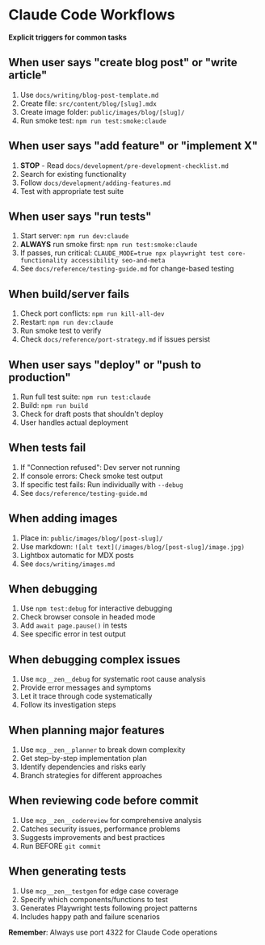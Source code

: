 # Claude Code Workflows

**Explicit triggers for common tasks**

## When user says "create blog post" or "write article"
1. Use `docs/writing/blog-post-template.md`
2. Create file: `src/content/blog/[slug].mdx`
3. Create image folder: `public/images/blog/[slug]/`
4. Run smoke test: `npm run test:smoke:claude`

## When user says "add feature" or "implement X"
1. **STOP** - Read `docs/development/pre-development-checklist.md`
2. Search for existing functionality
3. Follow `docs/development/adding-features.md`
4. Test with appropriate test suite

## When user says "run tests"
1. Start server: `npm run dev:claude`
2. **ALWAYS** run smoke first: `npm run test:smoke:claude`
3. If passes, run critical: `CLAUDE_MODE=true npx playwright test core-functionality accessibility seo-and-meta`
4. See `docs/reference/testing-guide.md` for change-based testing

## When build/server fails
1. Check port conflicts: `npm run kill-all-dev`
2. Restart: `npm run dev:claude`
3. Run smoke test to verify
4. Check `docs/reference/port-strategy.md` if issues persist

## When user says "deploy" or "push to production"
1. Run full test suite: `npm run test:claude`
2. Build: `npm run build`
3. Check for draft posts that shouldn't deploy
4. User handles actual deployment

## When tests fail
1. If "Connection refused": Dev server not running
2. If console errors: Check smoke test output
3. If specific test fails: Run individually with `--debug`
4. See `docs/reference/testing-guide.md`

## When adding images
1. Place in: `public/images/blog/[post-slug]/`
2. Use markdown: `![alt text](/images/blog/[post-slug]/image.jpg)`
3. Lightbox automatic for MDX posts
4. See `docs/writing/images.md`

## When debugging
1. Use `npm test:debug` for interactive debugging
2. Check browser console in headed mode
3. Add `await page.pause()` in tests
4. See specific error in test output

## When debugging complex issues
1. Use `mcp__zen__debug` for systematic root cause analysis
2. Provide error messages and symptoms
3. Let it trace through code systematically
4. Follow its investigation steps

## When planning major features
1. Use `mcp__zen__planner` to break down complexity
2. Get step-by-step implementation plan
3. Identify dependencies and risks early
4. Branch strategies for different approaches

## When reviewing code before commit
1. Use `mcp__zen__codereview` for comprehensive analysis
2. Catches security issues, performance problems
3. Suggests improvements and best practices
4. Run BEFORE `git commit`

## When generating tests
1. Use `mcp__zen__testgen` for edge case coverage
2. Specify which components/functions to test
3. Generates Playwright tests following project patterns
4. Includes happy path and failure scenarios

**Remember**: Always use port 4322 for Claude Code operations